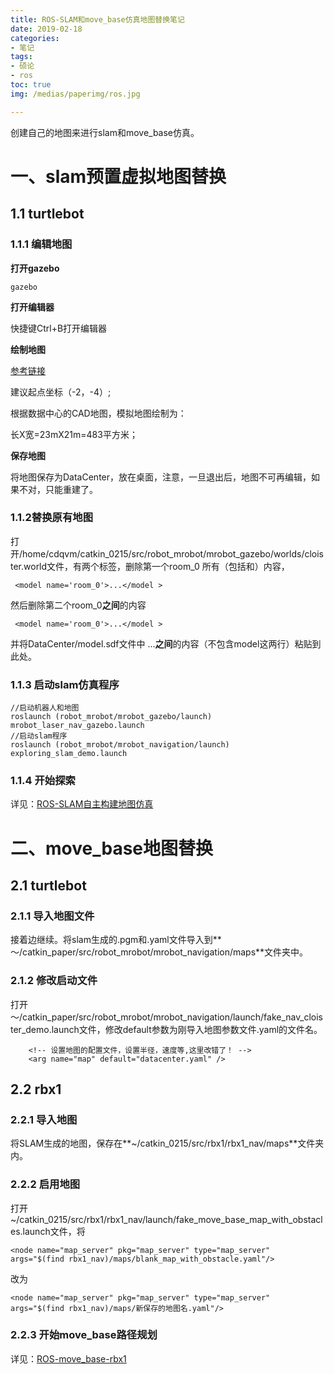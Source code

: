 ```yaml
---
title: ROS-SLAM和move_base仿真地图替换笔记
date: 2019-02-18
categories:
- 笔记
tags:
- 硕论
- ros
toc: true
img: /medias/paperimg/ros.jpg

---
```

创建自己的地图来进行slam和move_base仿真。<!-- more -->

# 一、slam预置虚拟地图替换
## 1.1 turtlebot
### 1.1.1 编辑地图

**打开gazebo**

```
gazebo
```
**打开编辑器**

快捷键Ctrl+B打开编辑器

**绘制地图**

[参考链接](https://blog.csdn.net/wilylcyu/article/details/51754495)

建议起点坐标（-2，-4）;

根据数据中心的CAD地图，模拟地图绘制为：

长X宽=23mX21m=483平方米；


**保存地图**

将地图保存为DataCenter，放在桌面，注意，一旦退出后，地图不可再编辑，如果不对，只能重建了。
### 1.1.2替换原有地图
打开/home/cdqvm/catkin_0215/src/robot_mrobot/mrobot_gazebo/worlds/cloister.world文件，有两个<model name='room_0'>标签，删除第一个room_0 所有（包括<model name='room_0'>和</model >）内容，
```
 <model name='room_0'>...</model >
```

然后删除第二个room_0**之间**的内容
```
 <model name='room_0'>...</model >
```
并将DataCenter/model.sdf文件中 <model name='DataCenter'>...</model >**之间**的内容（不包含model这两行）粘贴到此处。


### 1.1.3 启动slam仿真程序
```
//启动机器人和地图
roslaunch (robot_mrobot/mrobot_gazebo/launch) mrobot_laser_nav_gazebo.launch
//启动slam程序
roslaunch (robot_mrobot/mrobot_navigation/launch) exploring_slam_demo.launch
```
### 1.1.4 开始探索

详见：[ROS-SLAM自主构建地图仿真](https://purethought.cn/2019/01/11/ROS-SLAM%E8%87%AA%E4%B8%BB%E6%9E%84%E5%BB%BA%E5%9C%B0%E5%9B%BE%E4%BB%BF%E7%9C%9F/)

# 二、move_base地图替换
## 2.1 turtlebot

### 2.1.1 导入地图文件
接着边继续。将slam生成的.pgm和.yaml文件导入到**～/catkin_paper/src/robot_mrobot/mrobot_navigation/maps**文件夹中。
### 2.1.2 修改启动文件
打开～/catkin_paper/src/robot_mrobot/mrobot_navigation/launch/fake_nav_cloister_demo.launch文件，修改default参数为刚导入地图参数文件.yaml的文件名。
```
    <!-- 设置地图的配置文件，设置半径，速度等,这里改错了！ -->
    <arg name="map" default="datacenter.yaml" />
```
## 2.2 rbx1

### 2.2.1 导入地图
将SLAM生成的地图，保存在**~/catkin_0215/src/rbx1/rbx1_nav/maps**文件夹内。
### 2.2.2 启用地图
打开~/catkin_0215/src/rbx1/rbx1_nav/launch/fake_move_base_map_with_obstacles.launch文件，将
```
<node name="map_server" pkg="map_server" type="map_server" args="$(find rbx1_nav)/maps/blank_map_with_obstacle.yaml"/>
```
改为
```
<node name="map_server" pkg="map_server" type="map_server" args="$(find rbx1_nav)/maps/新保存的地图名.yaml"/>
```

### 2.2.3 开始move_base路径规划

详见：[ROS-move_base-rbx1](https://purethought.cn/2019/02/04/ROS-move_base-rbx1/)

